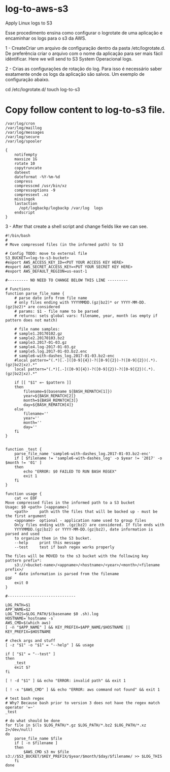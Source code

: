 # log-to-aws-s3
Apply Linux logs to S3


Esse procedimento ensina como configurar o logrotate de uma aplicação e encaminhar os logs para o s3 da AWS.

1 - CreateCriar um arquivo de configuração dentro da pasta /etc/logrotate.d. De preferência criar o arquivo com o nome da aplicação para ser mais fácil idêntificar.
    Here we will send to S3 System Operacional logs.

2 - Crias as configurações de rotação do log. Para isso é necessário saber exatamente onde os logs da aplicação são salvos. Um exemplo de configuração abaixo.

cd /etc/logrotate.d/
touch log-to-s3

# Copy follow content to log-to-s3 file.

```
/var/log/cron
/var/log/maillog
/var/log/messages
/var/log/secure
/var/log/spooler

{
    notifempty
    maxsize 1G
    rotate 10
    copytruncate
    dateext
    dateformat -%Y-%m-%d
    compress
    compresscmd /usr/bin/xz
    compressoptions -9
    compressext .xz
    missingok
    lastaction
      /opt/logbackp/logbackp /var/log  logs
    endscript
}

```


3 - After that create a shell script and change fields like we can see.


```
#!/bin/bash
#
# Move compressed files (in the informed path) to S3

# Config TODO: move to external file
S3_BUCKET=<log-to-s3-bucket>
#export AWS_ACCESS_KEY_ID=<PUT YOUR ACCESS KEY HERE>
#export AWS_SECRET_ACCESS_KEY=<PUT YOUR SECRET KEY HERE>
#export AWS_DEFAULT_REGION=us-east-1

#--------- NO NEED TO CHANGE BELOW THIS LINE ---------

# Functions
function parse_file_name {
    # parse date info from file name
    # only files ending with YYYYMMDD.(gz|bz2)* or YYYY-MM-DD.(gz|bz2)* are considered
    # params: $1 - file name to be parsed
    # returns: sets global vars: filename, year, month (as empty if pattern does not match)

    # file name samples:
    # sample1.20170102.gz
    # sample2.20170103.bz2
    # sample3.2017-01-03.gz
    # sample4.log-2017-01-03.gz
    # sample5.log.2017-01-03.bz2.enc
    # sample6-with-dashes_log.2017-01-03.bz2-enc
    #local pattern="(.*)[.-]([0-9]{4})-?([0-9]{2})-?([0-9]{2})(.*).(gz|bz2|xz).*"
    local pattern="(.*)[.-]([0-9]{4})-?([0-9]{2})-?([0-9]{2})(.*).(gz|bz2|xz).*"

    if [[ "$1" =~ $pattern ]]
    then
        filename=$(basename ${BASH_REMATCH[1]})
        year=${BASH_REMATCH[2]}
        month=${BASH_REMATCH[3]}
        day=${BASH_REMATCH[4]}
    else
        filename=''
        year=''
        month=''
        day=''
    fi
}


function _test {
    parse_file_name 'sample6-with-dashes_log.2017-01-03.bz2-enc'
    if [ $filename != 'sample6-with-dashes_log' -o $year != '2017' -o $month != '01' ]
    then
        echo "ERROR: $0 FAILED TO RUN BASH REGEX"
        exit 1
    fi
}

function usage {
    cat << EOF
Move compressed files in the informed path to a S3 bucket
Usage: $0 <path> [<appname>]
    <path>     path with the files that will be backed up - must be the first argument
    <appname>  optional - application name used to group files
    Only files ending with .(gz|bz2) are considered. If file ends with
    YYYYMMDD.(gz|bz2) or YYYY-MM-DD.(gz|bz2), date information is parsed and used
    to organize them in the S3 bucket.
    --help     print this message
    --test     test if bash regex works properly

The files will be MOVED to the s3 bucket with the following key pattern prefix*:
    s3://<bucket-name>/<appname>/<hostname>/<year>/<month>/<filename prefix>/
    * date information is parsed from the filename
EOF
    exit 0
}

#------------------------------

LOG_PATH=$1
APP_NAME=$2
LOG_THIS=$LOG_PATH/$(basename $0 .sh).log
HOSTNAME=`hostname -s`
AWS_CMD=$(which aws)
[ -n "$APP_NAME" ] && KEY_PREFIX=$APP_NAME/$HOSTNAME || KEY_PREFIX=$HOSTNAME

# check args and stuff
[ -z "$1" -o "$1" = "--help" ] && usage

if [ "$1" = "--test" ]
then
    _test
    exit $?
fi

[ ! -d "$1" ] && echo "ERROR: invalid path" && exit 1

[ ! -x "$AWS_CMD" ] && echo "ERROR: aws command not found" && exit 1

# test bash regex
# Why? Because bash prior to version 3 does not have the regex match operator '=~'
_test

# do what should be done
for file in $(ls $LOG_PATH/*.gz $LOG_PATH/*.bz2 $LOG_PATH/*.xz 2>/dev/null)
do
    parse_file_name $file
    if [ -n $filename ]
    then
        $AWS_CMD s3 mv $file s3://$S3_BUCKET/$KEY_PREFIX/$year/$month/$day/$filename/ >> $LOG_THIS
    fi
done
```
